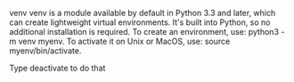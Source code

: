 venv
venv is a module available by default in Python 3.3 and later, which can create lightweight virtual environments. It's built into Python, so no additional installation is required.
To create an environment, use: python3 -m venv myenv.
To activate it on Unix or MacOS, use: source myenv/bin/activate.

Type deactivate to do that
